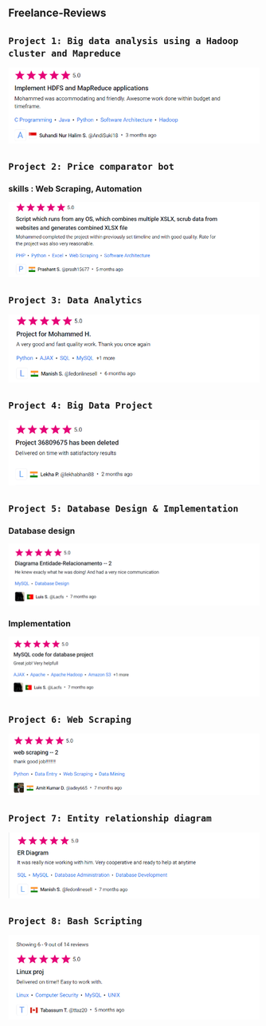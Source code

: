 ## Freelance-Reviews

## `Project 1: Big data analysis using a Hadoop cluster and Mapreduce`
<img src="p7-hdfs-mapreduce.png">

## `Project 2: Price comparator bot`
### skills : Web Scraping, Automation
<img src="p7-webscraping-automation.png">

## `Project 3: Data Analytics`
<img src="p5-data-analytics.png">

## `Project 4: Big Data Project`
<img src="p8-bigdata-project.png">

## `Project 5: Database Design & Implementation`
### Database design
<img src="p1-Erd.png">

### Implementation
<img src="p2-mysql.png">

## `Project 6: Web Scraping` 
<img src="p3-webscraping.png">

## `Project 7: Entity relationship diagram`
<img src="p4-erd.png">

## `Project 8: Bash Scripting`
<img src="p6-bash-scripting.png">
